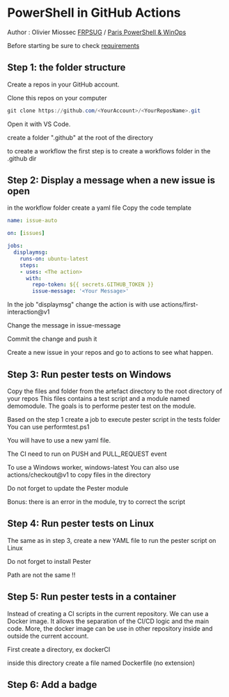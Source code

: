 # PowerShell in GitHub Actions

Author : Olivier Miossec 
[FRPSUG](https://frpsug.com/) / [Paris PowerShell & WinOps](https://www.meetup.com/fr-FR/PowerShell-Paris/)

Before starting be sure to check [requirements](requirements.md)


## Step 1: the folder structure

Create a repos in your GitHub account.  

Clone this repos on your computer 

```powershell
git clone https://github.com/<YourAccount>/<YourReposName>.git
```

Open it with VS Code.

create a folder ".github" at the root of the directory

to create a workflow the first step is to create a workflows folder in the .github dir

## Step 2: Display a message when a new issue is open

in the workflow folder create a yaml file
Copy the code template

```yaml
name: issue-auto

on: [issues]

jobs:
  displaymsg:
    runs-on: ubuntu-latest
    steps:
    - uses: <The action>
      with:
        repo-token: ${{ secrets.GITHUB_TOKEN }}
        issue-message: '<Your Message>'
```

In the job "displaymsg" change the action is with use actions/first-interaction@v1

Change the message in issue-message

Commit the change and push it

Create a new issue in your repos and go to actions to see what happen.

## Step 3: Run pester tests on Windows

Copy the files and folder from the artefact directory to the root directory of your repos
This files contains a test script and a module named demomodule.
The goals is to performe pester test on the module.

Based on the step 1 create a job to execute pester script in the tests folder
You can use performtest.ps1

You will have to use a new yaml file. 

The CI need to run on PUSH and PULL_REQUEST event

To use a Windows worker, windows-latest 
You can also use actions/checkout@v1 to copy files in the directory

Do not forget to update the Pester module

Bonus: there is an error in the module, try to correct the script

## Step 4: Run pester tests on Linux

The same as in step 3, create a new YAML file to run the pester script on Linux

Do not forget to install Pester 

Path are not the same !!

## Step 5: Run pester tests in a container

Instead of creating a CI scripts in the current repository. We can use a Docker image. It allows the separation of the CI/CD logic and the main code. More, the docker image can be use in other repository inside and outside the current account. 

First create a directory, ex dockerCI

inside this directory create a file named Dockerfile (no extension) 

## Step 6: Add a badge


